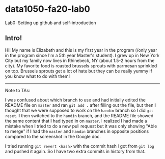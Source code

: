 # data1050-fa20-lab0
Lab0: Setting up github and self-introduction
## Intro!

Hi! My name is Elizabeth and this is my first year in the program (/only year in the program since I'm a 5th year Master's student). I grew up in New York City but my family now lives in Rhinebeck, NY (about 1.5-2 hours from the city). My favorite food is roasted brussels sprouts with parmesan sprinkled on top. Brussels sprouts get a lot of hate but they can be really yummy if you know what to do with them!

--------------

Note to TAs:

I was confused about which branch to use and had initially edited the README file on `master` and ran `git add .` after filling out the file, but then I thought that we were supposed to work on the `handin` branch so I did `git reset`. I then switched to the `handin` branch, and the README file showed the same content that I had typed in on `master`. I realized I had made a mistake when I tried to do a new pull request but it was only showing "Able to merge" if I had the `master` and `handin` branches in opposite positions compared to the screenshot in the Google doc. 

I tried running `git revert <hash>` with the commit hash I got from `git log` and pushed it again. So I have two extra commits in history from that.
